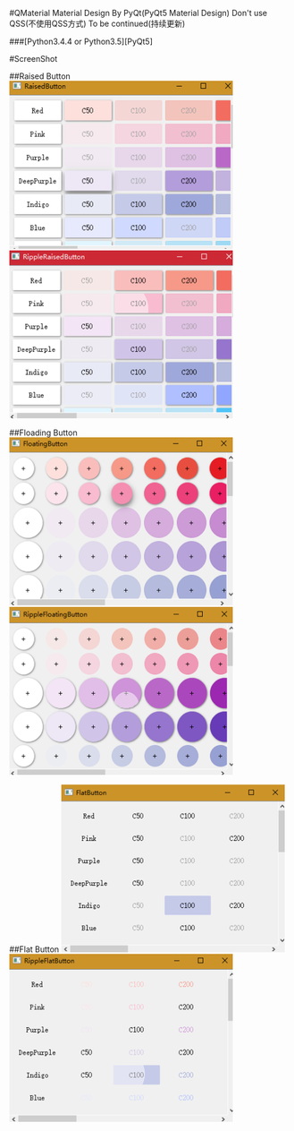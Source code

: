 #QMaterial
Material Design By PyQt(PyQt5 Material Design)
Don't use QSS(不使用QSS方式)
To be continued(持续更新)

###[Python3.4.4 or Python3.5][PyQt5]

#ScreenShot

##Raised Button
<img src="ScreenShot/RaisedButton.png" width="400px" height="300px" /><img src="ScreenShot/RippleRaisedButton.png" width="400px" height="300px" />

##Floading Button
<img src="ScreenShot/FloadingButton.png" width="400px" height="300px" /><img src="ScreenShot/RippleFloadingButton.png" width="400px" height="300px" />

##Flat Button
<img src="ScreenShot/FlatButton.png" width="400px" height="300px" /><img src="ScreenShot/RippleFlatButton.png" width="400px" height="300px" />